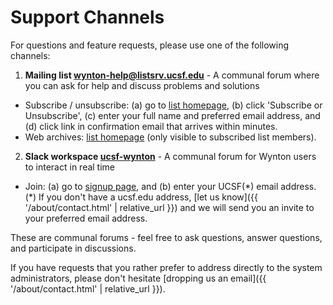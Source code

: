 # Support Channels

For questions and feature requests, please use one of the following channels:

1. **Mailing list [wynton-help@listsrv.ucsf.edu](https://listsrv.ucsf.edu/cgi-bin/wa?A0=wynton-help)** - A communal forum where you can ask for help and discuss problems and solutions
  - Subscribe / unsubscribe: (a) go to [list homepage](https://listsrv.ucsf.edu/cgi-bin/wa?A0=wynton-help), (b) click 'Subscribe or Unsubscribe', (c) enter your full name and preferred email address, and (d) click link in confirmation email that arrives within minutes.
  - Web archives: [list homepage](https://listsrv.ucsf.edu/cgi-bin/wa?A0=wynton-help) (only visible to subscribed list members).

2. **Slack workspace [ucsf-wynton](https://ucsf-wynton.slack.com/)** - A communal forum for Wynton users to interact in real time
  - Join: (a) go to [signup page](https://join.slack.com/t/ucsf-wynton/signup), and (b) enter your UCSF(\*) email address. (\*) If you don't have a ucsf.edu address, [let us know]({{ '/about/contact.html' | relative_url }}) and we will send you an invite to your preferred email address.

<!--
3. the [Wynton issue tracker]
-->

These are communal forums - feel free to ask questions, answer questions, and participate in discussions.

If you have requests that you rather prefer to address directly to the system administrators, please don't hesitate [dropping us an email]({{ '/about/contact.html' | relative_url }}).


[Wynton issue tracker]: https://github.com/UCSF-HPC/wynton/wiki/Todo 
